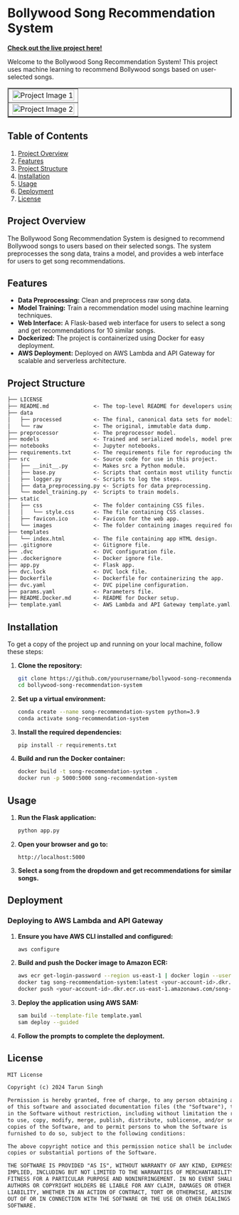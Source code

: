 # Bollywood Song Recommendation System

**[Check out the live project here!](https://lp0b66aa4h.execute-api.us-east-1.amazonaws.com/Prod/)**

Welcome to the Bollywood Song Recommendation System! This project uses machine learning to recommend Bollywood songs based on user-selected songs.

<table border="2" style="width:100%; border-collapse: collapse;">
  <tr>
    <td><img src="https://github.com/user-attachments/assets/6deccd80-3de7-470a-95ae-ba19b910dd95" alt="Project Image 1" style="width:100%;"></td>
  </tr>
  <tr>
    <td><img src="https://github.com/user-attachments/assets/74a78ed2-5c62-4e27-b5c3-91c7bde856a3" alt="Project Image 2" style="width:100%;"></td>
  </tr>
</table>

## Table of Contents

1. [Project Overview](#project-overview)
2. [Features](#features)
3. [Project Structure](#project-structure)
4. [Installation](#installation)
5. [Usage](#usage)
6. [Deployment](#deployment)
7. [License](#license)

## Project Overview

The Bollywood Song Recommendation System is designed to recommend Bollywood songs to users based on their selected songs. The system preprocesses the song data, trains a model, and provides a web interface for users to get song recommendations.

## Features

- **Data Preprocessing:** Clean and preprocess raw song data.
- **Model Training:** Train a recommendation model using machine learning techniques.
- **Web Interface:** A Flask-based web interface for users to select a song and get recommendations for 10 similar songs.
- **Dockerized:** The project is containerized using Docker for easy deployment.
- **AWS Deployment:** Deployed on AWS Lambda and API Gateway for scalable and serverless architecture.

## Project Structure

```markdown
├── LICENSE
├── README.md              <- The top-level README for developers using this project.
├── data
│   ├── processed          <- The final, canonical data sets for modeling.
│   └── raw                <- The original, immutable data dump.
├── preprocessor           <- The preprocessor model.
├── models                 <- Trained and serialized models, model predictions, or model summaries.
├── notebooks              <- Jupyter notebooks.
├── requirements.txt       <- The requirements file for reproducing the analysis environment.
├── src                    <- Source code for use in this project.
│   ├── __init__.py        <- Makes src a Python module.
│   ├── base.py            <- Scripts that contain most utility functions.
│   ├── logger.py          <- Scripts to log the steps.
│   ├── data_preprocessing.py <- Scripts for data preprocessing.
│   └── model_training.py  <- Scripts to train models.
├── static
│   ├── css                <- The folder containing CSS files.
│   │   └── style.css      <- The file containing CSS classes.
│   ├── favicon.ico        <- Favicon for the web app.
│   └── images             <- The folder containing images required for the app.
├── templates
│   └── index.html         <- The file containing app HTML design.
├── .gitignore             <- Gitignore file.
├── .dvc                   <- DVC configuration file.
├── .dockerignore          <- Docker ignore file.
├── app.py                 <- Flask app.
├── dvc.lock               <- DVC lock file.
├── Dockerfile             <- Dockerfile for containerizing the app.
├── dvc.yaml               <- DVC pipeline configuration.
├── params.yaml            <- Parameters file.
├── README.Docker.md       <- README for Docker setup.
├── template.yaml          <- AWS Lambda and API Gateway template.yaml.
```
## Installation

To get a copy of the project up and running on your local machine, follow these steps:

1. **Clone the repository:**
    ```bash
    git clone https://github.com/yourusername/bollywood-song-recommendation-system.git
    cd bollywood-song-recommendation-system
    ```

2. **Set up a virtual environment:**
    ```bash
    conda create --name song-recommendation-system python=3.9
    conda activate song-recommendation-system
    ```

3. **Install the required dependencies:**
    ```bash
    pip install -r requirements.txt
    ```

4. **Build and run the Docker container:**
    ```bash
    docker build -t song-recommendation-system .
    docker run -p 5000:5000 song-recommendation-system
    ```

## Usage

1. **Run the Flask application:**
    ```bash
    python app.py
    ```

2. **Open your browser and go to:**
    ```
    http://localhost:5000
    ```

3. **Select a song from the dropdown and get recommendations for similar songs.**

## Deployment

### Deploying to AWS Lambda and API Gateway

1. **Ensure you have AWS CLI installed and configured:**
    ```bash
    aws configure
    ```

2. **Build and push the Docker image to Amazon ECR:**
    ```bash
    aws ecr get-login-password --region us-east-1 | docker login --username AWS --password-stdin <your-account-id>.dkr.ecr.us-east-1.amazonaws.com
    docker tag song-recommendation-system:latest <your-account-id>.dkr.ecr.us-east-1.amazonaws.com/song-recommendation-system:latest
    docker push <your-account-id>.dkr.ecr.us-east-1.amazonaws.com/song-recommendation-system:latest
    ```

3. **Deploy the application using AWS SAM:**
    ```bash
    sam build --template-file template.yaml
    sam deploy --guided
    ```

4. **Follow the prompts to complete the deployment.**

## License

```markdown
MIT License

Copyright (c) 2024 Tarun Singh

Permission is hereby granted, free of charge, to any person obtaining a copy
of this software and associated documentation files (the "Software"), to deal
in the Software without restriction, including without limitation the rights
to use, copy, modify, merge, publish, distribute, sublicense, and/or sell
copies of the Software, and to permit persons to whom the Software is
furnished to do so, subject to the following conditions:

The above copyright notice and this permission notice shall be included in all
copies or substantial portions of the Software.

THE SOFTWARE IS PROVIDED "AS IS", WITHOUT WARRANTY OF ANY KIND, EXPRESS OR
IMPLIED, INCLUDING BUT NOT LIMITED TO THE WARRANTIES OF MERCHANTABILITY,
FITNESS FOR A PARTICULAR PURPOSE AND NONINFRINGEMENT. IN NO EVENT SHALL THE
AUTHORS OR COPYRIGHT HOLDERS BE LIABLE FOR ANY CLAIM, DAMAGES OR OTHER
LIABILITY, WHETHER IN AN ACTION OF CONTRACT, TORT OR OTHERWISE, ARISING FROM,
OUT OF OR IN CONNECTION WITH THE SOFTWARE OR THE USE OR OTHER DEALINGS IN THE
SOFTWARE.
```
